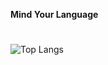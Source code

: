 **Mind Your Language**
#
![Top Langs](https://github-readme-stats.vercel.app/api/top-langs/?username=pranavanand17&layout=compact&theme=tokyonight)
#
